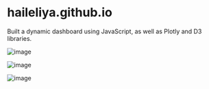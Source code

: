 # haileliya.github.io

Built a dynamic dashboard using JavaScript, as well as Plotly and D3 libraries.

![image](https://user-images.githubusercontent.com/96396696/161357945-3d2cad3e-99d7-4469-810b-f189d80b286e.png)

![image](https://user-images.githubusercontent.com/96396696/161357956-e54e1995-6248-4f26-99a1-7d14aae7aa8c.png)

![image](https://user-images.githubusercontent.com/96396696/161357962-77820739-d1b0-4ca5-a0ce-844e3b259cba.png)
